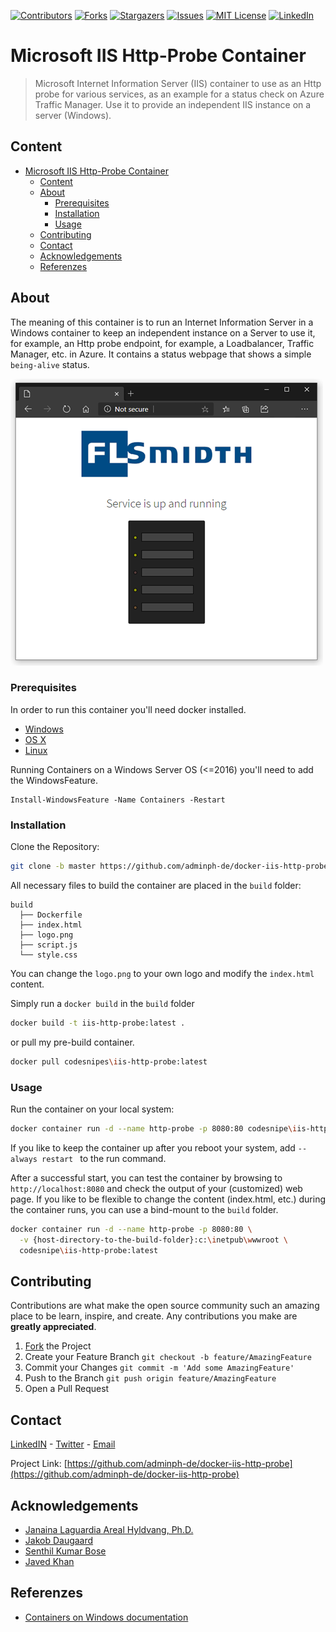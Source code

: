 <!--
*** To avoid retyping too much info. Do a search and replace for the following:
*** adminph-de, docker-iis-http-probe, N00ky2010, patrick.hayo@flsmidth.com
-->

[![Contributors][contributors-shield]][contributors-url]
[![Forks][forks-shield]][forks-url]
[![Stargazers][stars-shield]][stars-url]
[![Issues][issues-shield]][issues-url]
[![MIT License][license-shield]][license-url]
[![LinkedIn][linkedin-shield]][linkedin-url] 

# Microsoft IIS Http-Probe Container

> Microsoft Internet Information Server (IIS) container to use as an Http probe for various services, as an example for a status check on Azure Traffic Manager. Use it to provide an independent IIS instance on a server (Windows).

<!-- CONTENT -->
## Content

- [Microsoft IIS Http-Probe Container](#microsoft-iis-http-probe-container)
  - [Content](#content)
  - [About](#about)
    - [Prerequisites](#prerequisites)
    - [Installation](#installation)
    - [Usage](#usage)
  - [Contributing](#contributing)
  - [Contact](#contact)
  - [Acknowledgements](#acknowledgements)
  - [Referenzes](#referenzes)


<!-- ABOUT THE PROJECT  -->
## About

The meaning of this container is to run an Internet Information Server in a Windows container to keep an independent instance on a Server to use it, for example, an Http probe endpoint, for example, a Loadbalancer, Traffic Manager, etc. in Azure. It contains a status webpage that shows a simple ``being-alive`` status.

![screenshot]


<!-- PREREQUISITES  -->
### Prerequisites

In order to run this container you'll need docker installed.

* [Windows](https://docs.docker.com/windows/started)
* [OS X](https://docs.docker.com/mac/started/)
* [Linux](https://docs.docker.com/linux/started/)

Running Containers on a Windows Server OS (<=2016) you'll need to add the WindowsFeature.
```pwsh
Install-WindowsFeature -Name Containers -Restart
```

<!-- INSTALLATION  -->
### Installation

Clone the Repository:
```bash
git clone -b master https://github.com/adminph-de/docker-iis-http-probe.git 
```

All necessary files to build the container are placed in the ```build``` folder:
```
build
  ├── Dockerfile
  ├── index.html
  ├── logo.png
  ├── script.js
  └── style.css
```
You can change the ``logo.png`` to your own logo and modify the ``index.html`` content.

Simply run a ``docker build`` in the ``build`` folder
```bash
docker build -t iis-http-probe:latest .
```

or pull my pre-build container.
```bash
docker pull codesnipes\iis-http-probe:latest
```

<!-- USAGE  -->
### Usage

Run the container on your local system:
```bash
docker container run -d --name http-probe -p 8080:80 codesnipe\iis-http-probe:latest
```

If you like to keep the container up after you reboot your system, add ``--always restart `` to the run command.

After a successful start, you can test the container by browsing to ``http://localhost:8080`` and check
the output of your (customized) web page. If you like to be flexible to change the content (index.html, etc.)
during the container runs, you can use a bind-mount to the ``build`` folder.

```bash
docker container run -d --name http-probe -p 8080:80 \
  -v {host-directory-to-the-build-folder}:c:\inetpub\wwwroot \
  codesnipe\iis-http-probe:latest
```


<!-- CONTRIBUTING  -->
## Contributing

Contributions are what make the open source community such an amazing place to be learn, inspire, and create. 
Any contributions you make are **greatly appreciated**.

1. [Fork](https://docs.github.com/en/enterprise/2.13/user/articles/fork-a-repo) the Project
2. Create your Feature Branch `git checkout -b feature/AmazingFeature`
3. Commit your Changes `git commit -m 'Add some AmazingFeature'`
4. Push to the Branch `git push origin feature/AmazingFeature`
5. Open a Pull Request


<!-- CONTACT -->
## Contact

[LinkedIN](https://www.linkedin.com/in/patrickhayo/?locale=en_US) - [Twitter](https://twitter.com/N00ky2010) - [Email](patrick.hayo@flsmidth.com)

Project Link: [https://github.com/adminph-de/docker-iis-http-probe](https://github.com/adminph-de/docker-iis-http-probe)


<!-- ACKNOWLAGEMENTS -->
## Acknowledgements

* [Janaina Laguardia Areal Hyldvang, Ph.D.](https://www.linkedin.com/in/janainahyldvang/)
* [Jakob Daugaard](https://www.linkedin.com/in/jakobdaugaard/?locale=en_US)
* [Senthil Kumar Bose](https://www.linkedin.com/in/senthil-kumar-bose-6900582/)
* [Javed Khan](https://www.linkedin.com/in/javed-khan-674863164/)


<!-- REFERENZES -->
## Referenzes

* [Containers on Windows documentation](https://docs.microsoft.com/en-us/virtualization/windowscontainers/)


<!-- MARKDOWN LINKS & IMAGES -->
<!-- https://www.markdownguide.org/basic-syntax/#reference-style-links -->
[bug-report]: https://github.com/adminph-de/docker-iis-http-probe/issues
[Request Feature]:https://github.com/adminph-de/docker-iis-http-probe/issues
[contributors-shield]: https://img.shields.io/github/contributors/adminph-de/docker-iis-http-probe.svg?style=flat-square
[contributors-url]: https://github.com/adminph-de/docker-iis-http-probe/graphs/contributors
[forks-shield]: https://img.shields.io/github/forks/adminph-de/docker-iis-http-probe.svg?style=flat-square
[forks-url]: https://github.com/adminph-de/docker-iis-http-probe/network/members
[stars-shield]: https://img.shields.io/github/stars/adminph-de/docker-iis-http-probe?style=flat-square
[stars-url]: https://github.com/adminph-de/docker-iis-http-probe/stargazers
[issues-shield]: https://img.shields.io/github/issues/adminph-de/docker-iis-http-probe.svg?style=flat-square
[issues-url]: https://github.com/adminph-de/docker-iis-http-probe/issues
[license-shield]: https://img.shields.io/github/license/adminph-de/docker-iis-http-probe.svg?style=flat-square
[license-url]: https://github.com/adminph-de/docker-iis-http-probe/blob/master/LICENSE
[linkedin-shield]: https://img.shields.io/badge/-LinkedIn-black.svg?style=flat-square&logo=linkedin&colorB=555
[linkedin-url]: https://www.linkedin.com/in/patrickhayo/?locale=en_US
[screenshot]: https://github.com/adminph-de/docker-iis-http-probe/blob/master/images/screen.png
